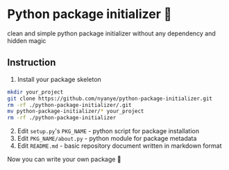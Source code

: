 # Python package initializer 🐍
clean and simple python package initializer without any dependency and hidden magic

## Instruction

1. Install your package skeleton

```bash
mkdir your_project
git clone https://github.com/nyanye/python-package-initializer.git
rm -rf ./python-package-initializer/.git
mv python-package-initializer/* your_project
rm -rf ./python-package-initializer
```

2. Edit `setup.py`'s `PKG_NAME` - python script for package installation
3. Edit `PKG_NAME/about.py` - python module for package metadata
4. Edit `README.md` - basic repository document written in markdown format

Now you can write your own package 🤣
